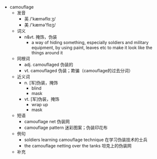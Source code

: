 - camouflage
  - 发音
    - 英 /'kæməflɑːʒ/
    - 美 /'kæmə'flɑʒ/
  - 词义
    - n&vt. 掩饰，伪装
      - a way of hiding something, especially soldiers and military equipment, by using paint, leaves etc to make it look like the things around it
  - 同根词
    - adj. camouflaged 伪装的
    - vt. camouflaged 伪装；欺骗（camouflage的过去分词）
  - 近义词
    - n. [军]伪装，掩饰
      - blind
      - mask
    - vt. [军]伪装，掩饰
      - wrap up
      - mask
  - 短语
    - camouflage net 伪装网
    - camouflage pattern 迷彩图案；伪装印花布
  - 例句
    - soldiers learning camouflage technique 在学习伪装技术的士兵
    - the camouflage netting over the tanks 坦克上的伪装网
  - 补充